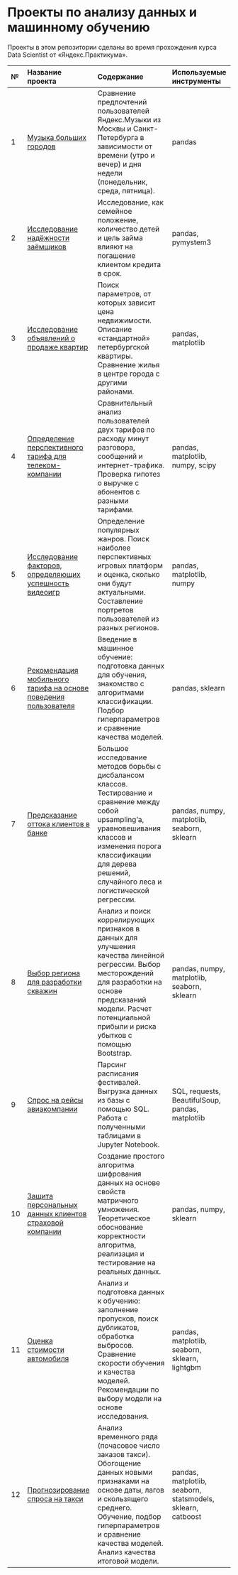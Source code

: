 # Проекты по анализу данных и машинному обучению

Проекты в этом репозитории сделаны во время прохождения курса Data Scientist от «Яндекс.Практикума».

| № | Название проекта | Содержание | Используемые инструменты | 
| :---------------------- | :---------------------- | :---------------------- | :---------------------- |
| 1 | [Музыка больших городов](https://github.com/alexander-saushev/classic_ml_projects/tree/main/01_music_preferences) | Сравнение предпочтений пользователей Яндекс.Музыки из Москвы и Санкт-Петербурга в зависимости от времени (утро и вечер) и дня недели (понедельник, среда, пятница). | pandas |
| 2 | [Исследование надёжности заёмщиков](https://github.com/alexander-saushev/classic_ml_projects/tree/main/02_credibility_of_borrowers) | Исследование, как семейное положение, количество детей и цель займа влияют на погашение клиентом кредита в срок. | pandas, pymystem3 |
| 3 | [Исследование объявлений о продаже квартир](https://github.com/alexander-saushev/classic_ml_projects/tree/main/03_real_estate_price_formation) | Поиск параметров, от которых зависит цена недвижимости. Описание «стандартной» петербургской квартиры. Сравнение жилья в центре города с другими районами. | pandas, matplotlib |
| 4 | [Определение перспективного тарифа для телеком-компании](https://github.com/alexander-saushev/classic_ml_projects/tree/main/04_cell_phone_plans_revenue_comparison) | Сравнительный анализ пользователей двух тарифов по расходу минут разговора, сообщений и интернет-трафика. Проверка гипотез о выручке с абонентов с разными тарифами. | pandas, matplotlib, numpy, scipy |
| 5 | [Исследование факторов, определяющих успешность видеоигр](https://github.com/alexander-saushev/classic_ml_projects/tree/main/05_gaming_market_analysis) | Определение популярных жанров. Поиск наиболее перспективных игровых платформ и оценка, сколько они будут актуальными. Составление портретов пользователей из разных регионов. | pandas, matplotlib, numpy |
| 6 | [Рекомендация мобильного тарифа на основе поведения пользователя](https://github.com/alexander-saushev/classic_ml_projects/tree/main/06_tariff_recommendations) | Введение в машинное обучение: подготовка данных для обучения, знакомство с алгоритмами классификации. Подбор гиперпараметров и сравнение качества моделей. | pandas, sklearn |
| 7 | [Предсказание оттока клиентов в банке](https://github.com/alexander-saushev/classic_ml_projects/tree/main/07_churn_prediction) | Большое исследование методов борьбы с дисбалансом классов. Тестирование и сравнение между собой upsampling’а, уравновешивания классов и изменения порога классификации для дерева решений, случайного леса и логистической регрессии. | pandas, numpy, matplotlib, seaborn, sklearn |
| 8 | [Выбор региона для разработки скважин](https://github.com/alexander-saushev/classic_ml_projects/tree/main/08_well_development_profit_prediction) | Анализ и поиск коррелирующих признаков в данных для улучшения качества линейной регрессии. Выбор месторождений для разработки на основе предсказаний модели. Расчет потенциальной прибыли и риска убытков с помощью Bootstrap. | pandas, numpy, matplotlib, seaborn, sklearn |
| 9 | [Спрос на рейсы авиакомпании](https://github.com/alexander-saushev/classic_ml_projects/tree/main/09_air_company_analytics) | Парсинг расписания фестивалей. Выгрузка данных из базы c помощью SQL. Работа с полученными таблицами в Jupyter Notebook. | SQL, requests, BeautifulSoup, pandas, matplotlib |
| 10 | [Защита персональных данных клиентов страховой компании](https://github.com/alexander-saushev/classic_ml_projects/tree/main/10_simple_data_encryption) | Создание простого алгоритма шифрования данных на основе свойств матричного умножения. Теоретическое обоснование корректности алгоритма, реализация и тестирование на реальных данных. | pandas, numpy, sklearn |
| 11 | [Оценка стоимости автомобиля](https://github.com/alexander-saushev/classic_ml_projects/tree/main/11_car_value_estimation) | Анализ и подготовка данных к обучению: заполнение пропусков, поиск дубликатов, обработка выбросов. Сравнение скорости обучения и качества моделей. Рекомендации по выбору модели на основе исследования. | pandas, matplotlib, seaborn, sklearn, lightgbm |
| 12 | [Прогнозирование спроса на такси](https://github.com/alexander-saushev/classic_ml_projects/tree/main/12_forecasting_taxi_orders) | Анализ временного ряда (почасовое число заказов такси). Обогощение данных новыми признаками на основе даты, лагов и скользящего среднего. Обучение, подбор гиперпараметров и сравнение качества моделей. Анализ качества итоговой модели.  | pandas, matplotlib, seaborn, statsmodels, sklearn, catboost |